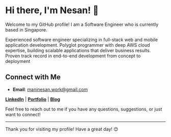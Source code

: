 # Hi there, I'm Nesan! 👋

Welcome to my GitHub profile! I am a Software Engineer who is currently based in Singapore.

Experienced software engineer specializing in full-stack web and mobile application development. Polyglot programmer with deep AWS cloud expertise, building scalable applications that deliver business results. Proven track record in end-to-end development from concept to deployment

## Connect with Me
- **Email**: [maninesan.work@gmail.com](mailto:maninesan.work@gmail.com)

**[LinkedIn](https://www.linkedin.com/in/linganesan/)** | **[Portfolio](https://nesan.dev)** | **[Blog](https://nesan.blog)**

Feel free to reach out to me if you have any questions, suggestions, or just want to connect!

---

Thank you for visiting my profile! Have a great day! 😊
